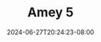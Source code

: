 --- 
title: "Amey 5"
description: "nonton bokeh Amey 5 full   new"
date: 2024-06-27T20:24:23-08:00
file_code: "b6wloh5f6kqj"
draft: false
cover: "cxtbtgh15415l8k4.jpg"
tags: ["Amey", "bokep-indo", "bokep-viral", "bokep-ig"]
length: 242
fld_id: "1483135"
foldername: "Amey"
categories: ["Amey"]
views: 0
---